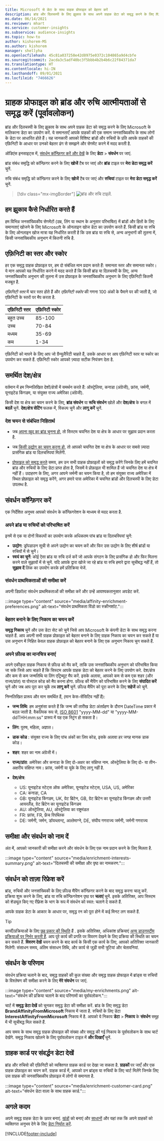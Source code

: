 ```yaml
---
title: Microsoft से डेटा के साथ ग्राहक प्रोफाइल को बेहतर करें
description: ब्रांड और दिलचस्पी के लिए झुकाव के साथ अपने ग्राहक डेटा को समृद्ध करने के लिए Microsoft से मालिकाना डेटा का उपयोग करें.
ms.date: 06/14/2021
ms.reviewer: mhart
ms.service: customer-insights
ms.subservice: audience-insights
ms.topic: how-to
author: kishorem-MS
ms.author: kishorem
manager: shellyha
ms.openlocfilehash: 45c81a037258e42d8975e0372c104865a9d4cbfe
ms.sourcegitcommit: 2acda3c5adf40bc3f5bbb4b2b4b6c22f84371da7
ms.translationtype: HT
ms.contentlocale: hi-IN
ms.lasthandoff: 09/01/2021
ms.locfileid: "7466626"
---
```

# <a name="enrich-customer-profiles-with-brand-and-interest-affinities-preview"></a>ग्राहक प्रोफाइल को ब्रांड और रुचि आत्मीयताओं से समृद्ध करें (पूर्वावलोकन)

ब्रांड और दिलचस्पी के लिए झुकाव के साथ अपने ग्राहक डेटा को समृद्ध करने के लिए Microsoft के मालिकाना डेटा का उपयोग करें. ये समानताएँ आपके ग्राहकों की एक समान जनसांख्यिकीय के साथ लोगों के डेटा पर आधारित होते हैं। यह जानकारी आपको विशिष्ट ब्रांडों और रुचियों के प्रति आपके ग्राहकों की एफ़िनिटी के आधार पर उनको बेहतर ढंग से समझने और सेगमेंट करने में मदद करती है.

ऑडिएंस इनसाइट्स में, [संवर्धन कॉन्फ़िगर करें और देखें](enrichment-hub.md) के लिए **डेटा** > **संवर्धन** पर जाएं.

ब्रांड संबंध समृद्धि को कॉन्फ़िगर करने के लिए **खोजें** टैब पर जाएं और **ब्रांड** टाइल पर **मेरा डेटा समृद्ध करें** चुनें.

रुचि संबंध समृद्धि को कॉन्फ़िगर करने के लिए **खोजें** टैब पर जाएं और **रुचियां** टाइल पर **मेरा डेटा समृद्ध करें** चुनें.

   > [!div class="mx-imgBorder"]
   > ![ब्रांड और रुचि टाइलें.](media/BrandsInterest-tile-Hub.png "ब्रांड और रुचि टाइलें")

## <a name="how-we-determine-affinities"></a>हम झुकाव कैसे निर्धारित करते हैं

हम विभिन्न जनसांख्यिकीय सेगमेंटों (उम्र, लिंग या स्थान के अनुसार परिभाषित) में ब्रांडों और हितों के लिए समानताएं खोजने के लिए Microsoft के ऑनलाइन खोज डेटा का उपयोग करते हैं. किसी ब्रांड या रुचि के लिए ऑनलाइन खोज मात्रा यह निर्धारित करती है कि उस ब्रांड या रुचि से, अन्य अनुभागों की तुलना में, किसी जनसांख्यिकीय अनुभाग में कितनी रुचि है.

## <a name="affinity-level-and-score"></a>एफ़िनिटी का स्तर और स्कोर

हर एक समृद्ध ग्राहक प्रोफ़ाइल पर, हम दो संबंधित मान प्रदान करते हैं: समानता स्तर और समानता स्कोर। ये मान आपको यह निर्धारित करने में मदद करते हैं कि किसी ब्रांड या दिलचस्पी के लिए, अन्य जनसांख्यिकीय अनुभाग की तुलना में उस प्रोफ़ाइल के जनसांख्यिकीय अनुभाग के लिए एफ़िनिटी कितनी मजबूत है.

*एफ़िनिटी स्तर* में चार स्तर होते हैं और *एफ़िनिटी स्कोर* की गणना 100 अंकों के पैमाने पर की जाती है, जो एफ़िनिटी के स्तरों पर मैप करता है.


|एफ़िनिटी स्तर |एफ़िनिटी स्कोर  |
|---------|---------|
|बहुत उच्च     | 85-100       |
|उच्च     | 70-84        |
|मध्यम     | 35-69        |
|कम     | 1-34        |

एफ़िनिटी को मापने के लिए आप जो ग्रैन्युलैरिटी चाहते हैं, उसके आधार पर आप एफ़िनिटी स्तर या स्कोर का उपयोग कर सकते हैं. एफ़िनिटी स्कोर आपको ज़्यादा सटीक नियंत्रण देता है.

## <a name="supported-countriesregions"></a>समर्थित देश/क्षेत्र

वर्तमान में हम निम्नलिखित देशों/क्षेत्रों में समर्थन करते हैं: ऑस्ट्रेलिया, कनाडा (अंग्रेजी), फ्रांस, जर्मनी, यूनाइटेड किंगडम, या संयुक्त राज्य अमेरिका (अंग्रेजी).

किसी देश या क्षेत्र का चयन करने के लिए, **ब्रांड संवर्धन** या **रूचि संवर्धन** खोलें और **देश/क्षेत्र** के बगल में **बदलें** चुनें. **देश/क्षेत्र सेटिंग** फलक में, विकल्प चुनें और **लागू करें** चुनें.

### <a name="implications-related-to-country-selection"></a>देश चयन से संबंधित निहितार्थ

- जब [अपना खुद का ब्रांड चुनना हो](#define-your-brands-or-interests), तो सिस्टम चयनित देश या क्षेत्र के आधार पर सुझाव प्रदान करता है.

- जब [किसी उद्योग का चयन करना हो](#define-your-brands-or-interests), तो आपको चयनित देश या क्षेत्र के आधार पर सबसे ज़्यादा प्रासंगिक ब्रांड या दिलचस्पियां मिलेंगी.

- [प्रोफाइल को समृद्ध करते](#refresh-enrichment) समय, हम उन सभी ग्राहक प्रोफ़ाइलों को समृद्ध करेंगे जिनके लिए हमें चयनित ब्रांड और रुचियों के लिए डेटा प्राप्त होता है, जिसमें वे प्रोफ़ाइल भी शामिल हैं जो चयनित देश या क्षेत्र में नहीं हैं। उदाहरण के लिए, अगर आपने जर्मनी का चयन किया है, तो हम संयुक्त राज्य अमेरिका में स्थित प्रोफ़ाइल को समृद्ध करेंगे, अगर हमारे पास अमेरिका में चयनित ब्रांडों और दिलचस्पी के लिए डेटा उपलब्ध है.

## <a name="configure-enrichment"></a>संवर्धन कॉन्फ़िगर करें

एक निर्देशित अनुभव आपको संवर्धन के कॉन्फ़िगरेशन के माध्यम से मदद करता है. 

### <a name="define-your-brands-or-interests"></a>अपने ब्रांड या रुचियों को परिभाषित करें

इनमें से एक या दोनों विकल्पों का उपयोग करके अधिकतम पांच ब्रांड या दिलचस्पियां चुनें:

- **उद्योग**: ड्रॉपडाउन सूची से अपने उद्योग का चयन करें और फिर उस उद्योग के लिए शीर्ष ब्रांडों या रुचियों में से चुनें।
- **स्वयं का चुनें**: कोई ऐसा ब्रांड या रुचि दर्ज करें जो आपके संगठन के लिए प्रासंगिक हो और फिर मिलना करने वाले सुझावों में से चुनें. यदि आपके द्वारा खोजे जा रहे ब्रांड या रुचि हमारे द्वारा सूचीबद्ध नहीं हैं, तो **सुझाव दें** लिंक का उपयोग करके हमें प्रतिक्रिया भेजें.

### <a name="review-enrichment-preferences"></a>संवर्धन प्राथमिकताओं की समीक्षा करें

अपनी डिफ़ॉल्ट संवर्धन प्राथमिकताओं की समीक्षा करें और उन्हें आवश्यकतानुसार अपडेट करें.

:::image type="content" source="media/affinity-enrichment-preferences.png" alt-text="संवर्धन प्राथमिकता विंडो का स्क्रीनशॉट.":::

### <a name="select-entity-to-enrich"></a>बेहतर बनाने के लिए निकाय का चयन करें

**समृद्ध निकाय** चुनें और उस डेटा सेट को चुनें जिसे आप Microsoft के कंपनी डेटा के साथ समृद्ध करना चाहते हैं. आप अपनी सभी ग्राहक प्रोफ़ाइल को बेहतर बनाने के लिए ग्राहक निकाय का चयन कर सकते हैं या उस अनुभाग में निहित केवल ग्राहक प्रोफ़ाइल को बेहतर बनाने के लिए एक अनुभाग निकाय चुन सकते हैं.

### <a name="map-your-fields"></a>अपने फ़ील्ड का मानचित्र बनाएं

अपने एकीकृत ग्राहक निकाय से फ़ील्ड को मैप करें, ताकि उस जनसांख्यिकीय अनुभाग को परिभाषित किया जा सके जिसे आप चाहते हैं कि सिस्टम आपके ग्राहक डेटा को बेहतर करने के लिए उपयोग करे. देश/क्षेत्र और कम से कम जन्मतिथि या लिंग एट्रिब्यूट मैप करें. इसके अलावा, आपको कम से कम एक शहर (और राज्य/प्रांत) या पोस्टल कोड को मैप करना होगा. फ़ील्ड की मैपिंग को परिभाषित करने के लिए **संपादित करें** चुनें और जब आप पूरा कर चुकें तब **लागू करें** चुनें. फ़ील्ड मैपिंग को पूरा करने के लिए **सहेजें** को चुनें.

निम्नलिखित प्रारूप और मान समर्थित हैं, (मान केस-सेंसिटिव नहीं हैं):

- **जन्म तिथि**: हम अनुशंसा करते हैं कि जन्म की तारीख डेटा अंतर्ग्रहण के दौरान DateTime प्रकार में बदल जाती है. वैकल्पिक रूप से, [ISO 8601](https://www.iso.org/iso-8601-date-and-time-format.html) "yyyy-MM-dd" या "yyyy-MM-ddTHH:mm:ss" प्रारूप में यह एक स्ट्रिंग हो सकता है।
- **लिंग**: पुरुष, महिला, अज्ञात।
- **डाक कोड** : संयुक्त राज्य के लिए पांच अंकों का ज़िप कोड, इसके अलावा हर जगह मानक डाक कोड।
- **शहर**: शहर का नाम अंग्रेजी में।
- **राज्य/प्रांत**: अमेरिका और कनाडा के लिए दो-अक्षर का संक्षिप्त नाम. ऑस्ट्रेलिया के लिए दो- या तीन- अक्षरीय संक्षिप्त नाम। फ्रांस, जर्मनी या यूके के लिए लागू नहीं है.
- **देश/क्षेत्र**:

  - US: यूनाइटेड स्टेट्स ऑफ अमेरिका, यूनाइटेड स्टेट्स, USA, US, अमेरिका
  - CA: कनाडा, CA
  - GB: यूनाइटेड किंगडम, UK, ग्रेट ब्रिटेन, GB, ग्रेट ब्रिटेन का यूनाइटेड किंगडम और उत्तरी आयरलैंड, ग्रेट ब्रिटेन का यूनाइटेड किंगडम
  - AU: ऑस्ट्रेलिया, AU, ऑस्ट्रेलिया का राष्ट्रमंडल
  - FR: फ्रांस, FR, फ्रेंच रिपब्लिक
  - DE: जर्मनी, जर्मन, डॉयच्लान्ट्, अल्लेमाग्ने, DE, संघीय गणराज्य जर्मनी, जर्मनी गणराज्य

## <a name="review-and-name-the-enrichment"></a>समीक्षा और संवर्धन को नाम दें

अंत में, आपको जानकारी की समीक्षा करने और संवर्धन के लिए एक नाम प्रदान करने के लिए मिलता है.

:::image type="content" source="media/enrichment-interests-summary.png" alt-text="दिलचस्पी की समीक्षा और पृष्ठ का नामकरण.":::

## <a name="refresh-enrichment"></a>संवर्धन को ताज़ा रिफ्रेश करें

ब्रांड, रुचियों और जनसांख्यिकी के लिए फ़ील्ड मैपिंग कॉन्फ़िगर करने के बाद समृद्ध करना चालू करें. प्रक्रिया शुरू करने के लिए, ब्रांड या रुचि कॉन्फ़िगरेशन पृष्ठ पर **चलाएं** चुनें. इसके अतिरिक्त, आप सिस्टम को शेड्यूल किए गए रीफ़्रेश के भाग के रूप में संवर्धन को स्वत: चलाने दे सकते हैं.

आपके ग्राहक डेटा के आकार के आधार पर, समृद्ध रन को पूरा होने में कई मिनट लग सकते हैं.

> [!TIP]
> कार्यों/प्रक्रियाओं के लिए [छह प्रकार की स्थिति](system.md#status-types) हैं . इसके अतिरिक्त, अधिकांश प्रक्रियाएं [अन्य डाउनस्ट्रीम प्रक्रियाओं पर निर्भर करती हैं](system.md#refresh-policies). आप पूरे कार्य की प्रगति पर विवरण देखने के लिए प्रक्रिया की स्थिति का चयन कर सकते हैं. **विवरण देखें** चयन करने के बाद कार्य के किसी एक कार्य के लिए, आपको अतिरिक्त जानकारी मिलेगी: संसाधन समय, अंतिम संसाधन तिथि, और कार्य से जुड़ी सभी त्रुटियां और चेतावनियां.

## <a name="enrichment-results"></a>संवर्धन के परिणाम

संवर्धन प्रक्रिया चलाने के बाद, समृद्ध ग्राहकों की कुल संख्या और समृद्ध ग्राहक प्रोफाइल में ब्रांड्स या रुचियों के विश्लेषण की समीक्षा करने के लिए **मेरे संवर्धन** पर जाएं.

:::image type="content" source="media/my-enrichments.png" alt-text="संवर्धन की प्रक्रिया चलाने के बाद परिणामों का पूर्वावलोकन.":::

चार्ट में **समृद्ध डेटा देखें** को चुनकर समृद्ध डेटा की समीक्षा करें. ब्रांड के लिए समृद्ध डेटा **BrandAffinityFromMicrosoft** निकाय में जाता है. रुचियों के लिए डेटा **InterestAffinityFromMicrosoft** निकाय में है. आपको ये निकाय **डेटा** > **निकाय** के **संवर्धन** समूह में भी सूचीबद्ध मिल सकते हैं.

आप समय के साथ समृद्ध ग्राहक प्रोफाइल की संख्या और समृद्ध की गई निकाय के पूर्वावलोकन के साथ चार्ट देखेंगे. समृद्ध निकाय खोलने के लिए पूर्वावलोकन टाइल में **और दिखाएँ** चुनें.

## <a name="see-enrichment-data-on-the-customer-card"></a>ग्राहक कार्ड पर संवर्द्धन डेटा देखें

ब्रांड और रुचियो की एफ़िनिटी को व्यक्तिगत ग्राहक कार्ड पर देखा जा सकता है. **ग्राहकों** पर जाएँ और एक ग्राहक प्रोफ़ाइल का चयन करें. ग्राहक कार्ड में, आपको उन ब्रांड्स या रुचियों के लिए चार्ट मिलेंगे जिनके लिए उस ग्राहक की जनसांख्यिकीय प्रोफ़ाइल में लोगों से समानता है.

:::image type="content" source="media/enrichment-customer-card.png" alt-text="संवर्धन डेटा वाला के साथ ग्राहक कार्ड.":::

## <a name="next-steps"></a>अगले कदम

अपने समृद्ध ग्राहक डेटा के ऊपर बनाएं. [खंडों](segments.md) को बनाएं और [साधानों](measures.md) और यहां तक कि अपने ग्राहकों को व्यक्तिगत अनुभव देने के लिए [डेटा निर्यात करें](export-destinations.md).


[!INCLUDE[footer-include](../includes/footer-banner.md)]

